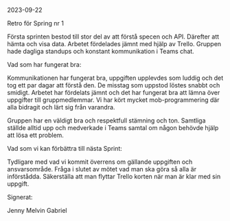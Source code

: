 2023-09-22

Retro för Spring nr 1

Första sprinten bestod till stor del av att förstå specen och API. Därefter att hämta och visa data. Arbetet fördelades jämnt med hjälp av Trello.
Gruppen hade dagliga standups och konstant kommunikation i Teams chat. 

Vad som har fungerat bra:

Kommunikationen har fungerat bra, uppgiften upplevdes som luddig och det tog ett par dagar att förstå den. De misstag som uppstod löstes snabbt och smidigt.
Arbetet har fördelats jämnt och det har fungerat bra att lämna över uppgifter till gruppmedlemmar. Vi har kört mycket mob-programmering där alla bidragit och lärt sig från varandra.

Gruppen har en väldigt bra och respektfull stämning och ton. Samtliga ställde alltid upp och medverkade i Teams samtal om någon behövde hjälp att lösa ett problem.


Vad som vi kan förbättra till nästa Sprint:

Tydligare med vad vi kommit överrens om gällande uppgiften och ansvarsområde. Fråga i slutet av mötet vad man ska göra så alla är införstådda. 
Säkerställa att man flyttar Trello korten när man är klar med sin uppgift.

Signerat:

Jenny
Melvin
Gabriel
